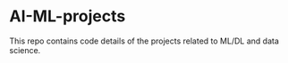 # AI-ML-projects
This repo contains code details of the projects related to ML/DL and data science.
